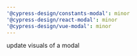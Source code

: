 ```yaml
---
'@cypress-design/constants-modal': minor
'@cypress-design/react-modal': minor
'@cypress-design/vue-modal': minor
---
```


update visuals of a modal
